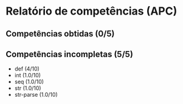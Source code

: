 # Relatório de competências (APC)

## Competências obtidas (0/5)


## Competências incompletas (5/5)

* def (4/10)
* int (1.0/10)
* seq (1.0/10)
* str (1.0/10)
* str-parse (1.0/10)